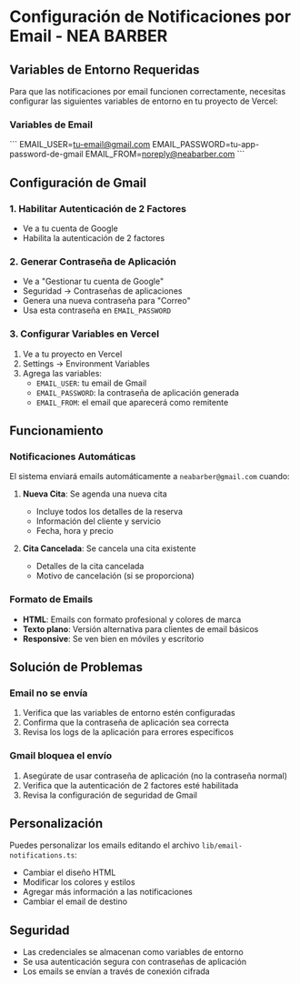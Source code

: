 # Configuración de Notificaciones por Email - NEA BARBER

## Variables de Entorno Requeridas

Para que las notificaciones por email funcionen correctamente, necesitas configurar las siguientes variables de entorno en tu proyecto de Vercel:

### Variables de Email
\`\`\`
EMAIL_USER=tu-email@gmail.com
EMAIL_PASSWORD=tu-app-password-de-gmail
EMAIL_FROM=noreply@neabarber.com
\`\`\`

## Configuración de Gmail

### 1. Habilitar Autenticación de 2 Factores
- Ve a tu cuenta de Google
- Habilita la autenticación de 2 factores

### 2. Generar Contraseña de Aplicación
- Ve a "Gestionar tu cuenta de Google"
- Seguridad → Contraseñas de aplicaciones
- Genera una nueva contraseña para "Correo"
- Usa esta contraseña en `EMAIL_PASSWORD`

### 3. Configurar Variables en Vercel
1. Ve a tu proyecto en Vercel
2. Settings → Environment Variables
3. Agrega las variables:
   - `EMAIL_USER`: tu email de Gmail
   - `EMAIL_PASSWORD`: la contraseña de aplicación generada
   - `EMAIL_FROM`: el email que aparecerá como remitente

## Funcionamiento

### Notificaciones Automáticas
El sistema enviará emails automáticamente a `neabarber@gmail.com` cuando:

1. **Nueva Cita**: Se agenda una nueva cita
   - Incluye todos los detalles de la reserva
   - Información del cliente y servicio
   - Fecha, hora y precio

2. **Cita Cancelada**: Se cancela una cita existente
   - Detalles de la cita cancelada
   - Motivo de cancelación (si se proporciona)

### Formato de Emails
- **HTML**: Emails con formato profesional y colores de marca
- **Texto plano**: Versión alternativa para clientes de email básicos
- **Responsive**: Se ven bien en móviles y escritorio

## Solución de Problemas

### Email no se envía
1. Verifica que las variables de entorno estén configuradas
2. Confirma que la contraseña de aplicación sea correcta
3. Revisa los logs de la aplicación para errores específicos

### Gmail bloquea el envío
1. Asegúrate de usar contraseña de aplicación (no la contraseña normal)
2. Verifica que la autenticación de 2 factores esté habilitada
3. Revisa la configuración de seguridad de Gmail

## Personalización

Puedes personalizar los emails editando el archivo `lib/email-notifications.ts`:
- Cambiar el diseño HTML
- Modificar los colores y estilos
- Agregar más información a las notificaciones
- Cambiar el email de destino

## Seguridad

- Las credenciales se almacenan como variables de entorno
- Se usa autenticación segura con contraseñas de aplicación
- Los emails se envían a través de conexión cifrada
